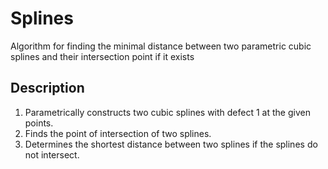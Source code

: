 # Splines

Algorithm for finding the minimal distance between two parametric cubic splines and their intersection point if it exists

## Description
1. Parametrically constructs two cubic splines with defect 1 at the given points. 
2. Finds the point of intersection of two splines.
3. Determines the shortest distance between two splines if the splines do not intersect.
